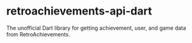 # retroachievements-api-dart
The unofficial Dart library for getting achievement, user, and game data from RetroAchievements.
